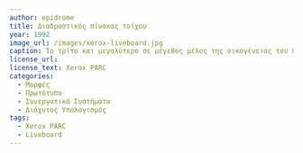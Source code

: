 ```yaml
---
author: epidrome
title: Διαδραστικός πίνακας τοίχου 
year: 1992 
image_url: /images/xerox-liveboard.jpg
caption: Το τρίτο και μεγαλύτερο σε μέγεθος μέλος της οικογένειας του διάχυτου υπολογισμού του Xerox PARC είναι το Liveboard. Βασίζεται στην είσοδο με πένα και προσομοιώνει τις λειτουργίες των σημειώσεων και της παρουσίασης σε μια μεγάλη οθόνη τοίχου, έτσι ώστε οι ομάδες συνεργασίας να μπορούν να μεταφέρουν χρήσιμη πληροφορία από τα προσωπικά τερματικά τους. 
license_url: 
license_text: Xerox PARC
categories:
  - Μορφές 
  - Πρωτότυπο
  - Συνεργατικά Συστήματα
  - Διάχυτος Υπολογισμός 
tags:
  - Xerox PARC
  - Liveboard
---
```

